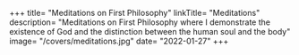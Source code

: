+++
title= "Meditations on First Philosophy"
linkTitle= "Meditations"
description= "Meditations on First Philosophy where I demonstrate the existence of God and the distinction between the human soul and the body"
image= "/covers/meditations.jpg"
date= "2022-01-27"
+++
